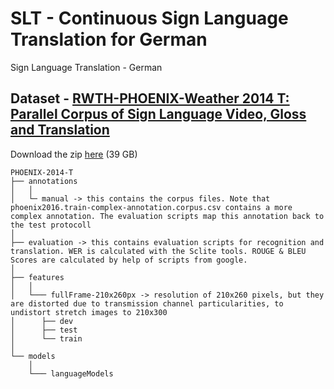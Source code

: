 # SLT - Continuous Sign Language Translation for German
Sign Language Translation - German


## Dataset - [RWTH-PHOENIX-Weather 2014 T: Parallel Corpus of Sign Language Video, Gloss and Translation](https://www-i6.informatik.rwth-aachen.de/~koller/RWTH-PHOENIX-2014-T/)


Download the zip [here](https://www-i6.informatik.rwth-aachen.de/ftp/pub/rwth-phoenix/2016/phoenix-2014-T.v3.tar.gz) (39 GB)

```
PHOENIX-2014-T
├── annotations
│   │
│   └─ manual -> this contains the corpus files. Note that phoenix2016.train-complex-annotation.corpus.csv contains a more complex annotation. The evaluation scripts map this annotation back to the test protocoll
│
├── evaluation -> this contains evaluation scripts for recognition and translation. WER is calculated with the Sclite tools. ROUGE & BLEU Scores are calculated by help of scripts from google.
│
├── features
│   │
│   └─── fullFrame-210x260px -> resolution of 210x260 pixels, but they are distorted due to transmission channel particularities, to undistort stretch images to 210x300
│      ├── dev
│      ├── test
│      └── train
│ 
└── models
    │
    └─── languageModels
```

